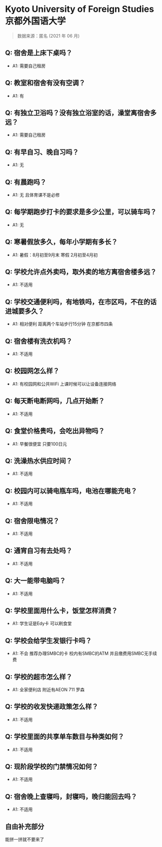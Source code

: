 # Kyoto University of Foreign Studies  京都外国语大学

> 数据来源：匿名 (2021 年 06 月)

## Q: 宿舍是上床下桌吗？

- A1: 需要自己租房

## Q: 教室和宿舍有没有空调？

- A1: 有

## Q: 有独立卫浴吗？没有独立浴室的话，澡堂离宿舍多远？

- A1: 需要自己租房

## Q: 有早自习、晚自习吗？

- A1: 无

## Q: 有晨跑吗？

- A1: 无 且体育课不是必修

## Q: 每学期跑步打卡的要求是多少公里，可以骑车吗？

- A1: 无

## Q: 寒暑假放多久，每年小学期有多长？

- A1: 暑假：8月初至9月末 寒假 2月初至4月初

## Q: 学校允许点外卖吗，取外卖的地方离宿舍楼多远？

- A1: 不适用

## Q: 学校交通便利吗，有地铁吗，在市区吗，不在的话进城要多久？

- A1: 相对便利 距离两个车站步行15分钟 在京都市四条

## Q: 宿舍楼有洗衣机吗？

- A1: 不适用

## Q: 校园网怎么样？

- A1: 有校园网和公共WiFi 上课时候可以让设备连接网络

## Q: 每天断电断网吗，几点开始断？

- A1: 不适用

## Q: 食堂价格贵吗，会吃出异物吗？

- A1: 早餐很便宜 只要100日元

## Q: 洗澡热水供应时间？

- A1: 不适用

## Q: 校园内可以骑电瓶车吗，电池在哪能充电？

- A1: 不适用

## Q: 宿舍限电情况？

- A1: 不适用

## Q: 通宵自习有去处吗？

- A1: 不适用

## Q: 大一能带电脑吗？

- A1: 不适用

## Q: 学校里面用什么卡，饭堂怎样消费？

- A1: 学生证是Edy卡 可以刷食堂

## Q: 学校会给学生发银行卡吗？

- A1: 不会 推荐办理SMBC的卡 校内有SMBC的ATM 并且缴费用SMBC无手续费

## Q: 学校的超市怎么样？

- A1: 全家便利店 附近有AEON 711 罗森

## Q: 学校的收发快递政策怎么样？

- A1: 不适用

## Q: 学校里面的共享单车数目与种类如何？

- A1: 不适用

## Q: 现阶段学校的门禁情况如何？

- A1: 不适用

## Q: 宿舍晚上查寝吗，封寝吗，晚归能回去吗？

- A1: 不适用

## 自由补充部分

能拼一拼就不要来了